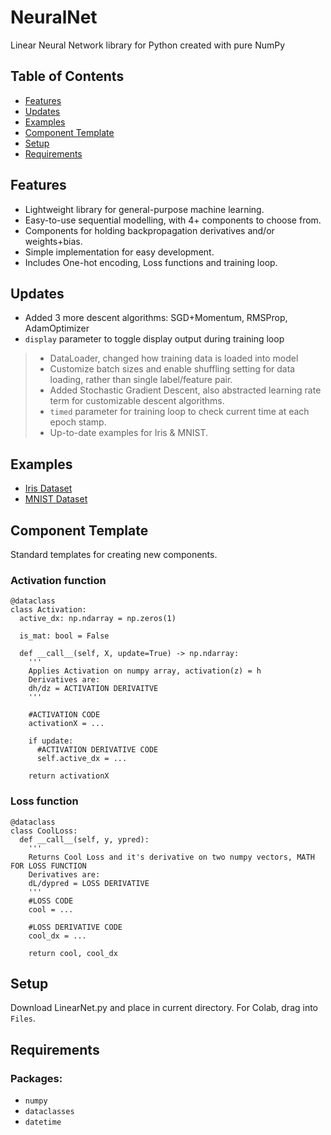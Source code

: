 # NeuralNet

Linear Neural Network library for Python created with pure NumPy

## Table of Contents
* [Features](#features)
* [Updates](#updates)
* [Examples](#examples)
* [Component Template](#component-template)
* [Setup](#setup)
* [Requirements](#requirements)


## Features
- Lightweight library for general-purpose machine learning.
- Easy-to-use sequential modelling, with 4+ components to choose from.
- Components for holding backpropagation derivatives and/or weights+bias.
- Simple implementation for easy development.
- Includes One-hot encoding, Loss functions and training loop.

## Updates
- Added 3 more descent algorithms: SGD+Momentum, RMSProp, AdamOptimizer
- ```display``` parameter to toggle display output during training loop

> - DataLoader, changed how training data is loaded into model
> - Customize batch sizes and enable shuffling setting for data loading, rather than single label/feature pair.
> - Added Stochastic Gradient Descent, also abstracted learning rate term for customizable descent algorithms.
> - ```timed``` parameter for training loop to check current time at each epoch stamp.
> - Up-to-date examples for Iris & MNIST.

## Examples
- [Iris Dataset](../main/examples/Iris.ipynb)
- [MNIST Dataset](../main/examples/MNIST.ipynb)

## Component Template

Standard templates for creating new components.

### Activation function

```
@dataclass
class Activation:
  active_dx: np.ndarray = np.zeros(1)

  is_mat: bool = False

  def __call__(self, X, update=True) -> np.ndarray:
    '''
    Applies Activation on numpy array, activation(z) = h
    Derivatives are:
    dh/dz = ACTIVATION DERIVAITVE
    '''
    
    #ACTIVATION CODE
    activationX = ...

    if update: 
      #ACTIVATION DERIVATIVE CODE
      self.active_dx = ...

    return activationX
```

### Loss function

```
@dataclass
class CoolLoss:
  def __call__(self, y, ypred):
    '''
    Returns Cool Loss and it's derivative on two numpy vectors, MATH FOR LOSS FUNCTION
    Derivatives are:
    dL/dypred = LOSS DERIVATIVE
    '''
    #LOSS CODE
    cool = ...
    
    #LOSS DERIVATIVE CODE
    cool_dx = ...

    return cool, cool_dx
```


## Setup

Download LinearNet.py and place in current directory. For Colab, drag into ```Files```.

## Requirements

### Packages:
- ```numpy```
- ```dataclasses```
- ```datetime```



